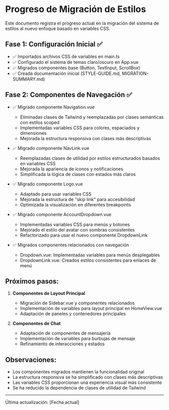# Progreso de Migración de Estilos

Este documento registra el progreso actual en la migración del sistema de estilos al nuevo enfoque basado en variables CSS.

## Fase 1: Configuración Inicial ✅

- ✅ Importados archivos CSS de variables en main.ts
- ✅ Configurado el sistema de temas claro/oscuro en App.vue
- ✅ Migrados componentes base (Button, TextInput, ScrollBox)
- ✅ Creada documentación inicial (STYLE-GUIDE.md, MIGRATION-SUMMARY.md)

## Fase 2: Componentes de Navegación ✅

- ✅ Migrado componente Navigation.vue
  - Eliminadas clases de Tailwind y reemplazadas por clases semánticas con estilos scoped
  - Implementadas variables CSS para colores, espaciados y dimensiones
  - Mejorada la estructura responsiva con clases más descriptivas

- ✅ Migrado componente NavLink.vue
  - Reemplazadas clases de utilidad por estilos estructurados basados en variables CSS
  - Mejorada la apariencia de iconos y notificaciones
  - Simplificada la lógica de clases con estados más claros

- ✅ Migrado componente Logo.vue
  - Adaptado para usar variables CSS
  - Mejorada la estructura de "skip link" para accesibilidad
  - Optimizada la visualización en diferentes breakpoints

- ✅ Migrado componente AccountDropdown.vue
  - Implementadas variables CSS para menús y botones
  - Mejorado el estilo del avatar con sombras consistentes
  - Refactorizado para usar el nuevo componente DropdownLink

- ✅ Migrados componentes relacionados con navegación
  - Dropdown.vue: Implementadas variables para menús desplegables
  - DropdownLink.vue: Creados estilos consistentes para enlaces de menú

## Próximos pasos:

1. **Componentes de Layout Principal**
   - Migración de Sidebar.vue y componentes relacionados
   - Implementación de variables para layout principal en HomeView.vue
   - Adaptación de paneles y contenedores principales

2. **Componentes de Chat**
   - Adaptación de componentes de mensajería
   - Implementación de variables para burbujas de mensaje
   - Refinamiento de interacciones y estados

## Observaciones:

- Los componentes migrados mantienen la funcionalidad original
- La estructura responsiva se ha simplificado con clases más descriptivas
- Las variables CSS proporcionan una experiencia visual más consistente
- Se ha reducido la dependencia de clases de utilidad de Tailwind

---

Última actualización: [Fecha actual]